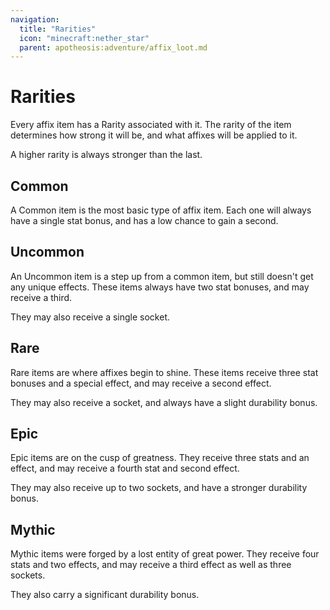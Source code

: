```yaml
---
navigation:
  title: "Rarities"
  icon: "minecraft:nether_star"
  parent: apotheosis:adventure/affix_loot.md
---
```


# Rarities

Every affix item has a <Color id="blue">Rarity</Color> associated with it. The rarity of the item determines how strong it will be, and what affixes will be applied to it.

A higher rarity is always stronger than the last.

## Common

A <Color hex="#808080">Common</Color> item is the most basic type of affix item.  Each one will always have a single stat bonus, and has a low chance to gain a second.

## Uncommon

An <Color hex="#33FF33">Uncommon</Color> item is a step up from a common item, but still doesn't get any unique effects. These items always have two stat bonuses, and may receive a third.

They may also receive a single socket.

## Rare

<Color hex="#5555FF">Rare</Color> items are where affixes begin to shine. These items receive three stat bonuses and a special effect, and may receive a second effect.

They may also receive a socket, and always have a slight durability bonus.

## Epic

<Color hex="#BB00BB">Epic</Color> items are on the cusp of greatness. They receive three stats and an effect, and may receive a fourth stat and second effect.

They may also receive up to two sockets, and have a stronger durability bonus.

## Mythic

<Color hex="#ED7014">Mythic</Color> items were forged by a lost entity of great power. They receive four stats and two effects, and may receive a third effect as well as three sockets.

They also carry a significant durability bonus.

